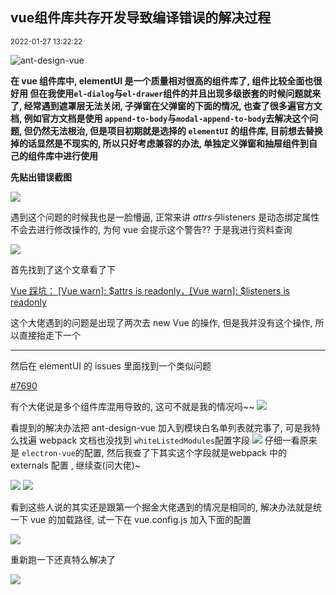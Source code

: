<h2 class="content-title">vue组件库共存开发导致编译错误的解决过程</h2>
<small class="content-date">2022-01-27 13:22:22</small>


![ant-design-vue](https://vuejsexamples.com/content/images/2016/08/20160827214833.jpg)


**在 vue 组件库中, elementUI 是一个质量相对很高的组件库了, 组件比较全面也很好用
但在我使用`el-dialog`与`el-drawer`组件的并且出现多级嵌套的时候问题就来了, 经常遇到遮罩层无法关闭, 子弹窗在父弹窗的下面的情况, 也查了很多遍官方文档, 例如官方文档是使用 `append-to-body`与`modal-append-to-body`去解决这个问题, 但仍然无法根治, 但是项目初期就是选择的 `elementUI` 的组件库, 目前想去替换掉的话显然是不现实的, 所以只好考虑兼容的办法, 单独定义弹窗和抽屉组件到自己的组件库中进行使用**

<!--more-->

**先贴出错误截图**

![](https://tva1.sinaimg.cn/large/007S8ZIlgy1gdthydia7sj31380d4q3x.jpg)

遇到这个问题的时候我也是一脸懵逼, 正常来讲 $attrs与$listeners 是动态绑定属性不会去进行修改操作的,  为何 vue 会提示这个警告?? 于是我进行资料查询

![](https://tva1.sinaimg.cn/large/007S8ZIlgy1gdti3f2y5ij307i04n3yr.jpg)


首先找到了这个文章看了下

[Vue 踩坑： [Vue warn]: $attrs is readonly，[Vue warn]: $listeners is readonly](https://juejin.im/post/5d5b8959f265da039b249b2f)

这个大佬遇到的问题是出现了两次去 new Vue 的操作, 但是我并没有这个操作, 所以直接抬走下一个


---
然后在 elementUI 的 issues 里面找到一个类似问题

[#7690](https://github.com/ElemeFE/element/issues/7690)

有个大佬说是多个组件库混用导致的, 这可不就是我的情况吗~~
![](https://tva1.sinaimg.cn/large/007S8ZIlgy1gdti8kogokj30mj06vq3t.jpg)

看提到的解决办法把 ant-design-vue 加入到模块白名单列表就完事了, 可是我特么找遍 webpack 文档也没找到 `whiteListedModules`配置字段
![](https://tva1.sinaimg.cn/large/007S8ZIlgy1gdtib7nqkcj30kt0afab2.jpg)
仔细一看原来是 `electron-vue`的配置, 然后我查了下其实这个字段就是webpack 中的 externals 配置
, 继续查(问大佬)~

![](https://tva1.sinaimg.cn/large/007S8ZIlgy1gdtie1poqpj30j60ccabs.jpg)
![](https://tva1.sinaimg.cn/large/007S8ZIlgy1gdtier1ugmj30km0aujs8.jpg)


看到这些人说的其实还是跟第一个掘金大佬遇到的情况是相同的, 解决办法就是统一下 vue 的加载路径, 试一下在 vue.config.js 加入下面的配置

![](https://tva1.sinaimg.cn/large/007S8ZIlgy1gdtihkxrgwj30vw0fyjtk.jpg)


重新跑一下还真特么解决了

![](https://tva1.sinaimg.cn/large/007S8ZIlgy1gdtiitr8q7j306o06owey.jpg)